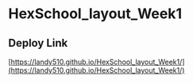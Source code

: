 # HexSchool_layout_Week1

## Deploy Link
[https://landy510.github.io/HexSchool_layout_Week1/](https://landy510.github.io/HexSchool_layout_Week1/)
